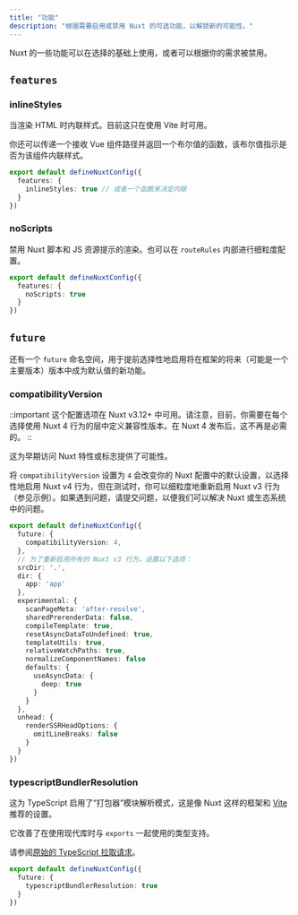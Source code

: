 ```yaml
---
title: "功能"
description: "根据需要启用或禁用 Nuxt 的可选功能，以解锁新的可能性。"
---
```


Nuxt 的一些功能可以在选择的基础上使用，或者可以根据你的需求被禁用。

## `features`

### inlineStyles

当渲染 HTML 时内联样式。目前这只在使用 Vite 时可用。

你还可以传递一个接收 Vue 组件路径并返回一个布尔值的函数，该布尔值指示是否为该组件内联样式。

```ts [nuxt.config.ts]
export default defineNuxtConfig({
  features: {
    inlineStyles: true // 或者一个函数来决定内联
  }
})
```

### noScripts

禁用 Nuxt 脚本和 JS 资源提示的渲染。也可以在 `routeRules` 内部进行细粒度配置。

```ts [nuxt.config.ts]
export default defineNuxtConfig({
  features: {
    noScripts: true
  }
})
```

## `future`

还有一个 `future` 命名空间，用于提前选择性地启用将在框架的将来（可能是一个主要版本）版本中成为默认值的新功能。

### compatibilityVersion

::important
这个配置选项在 Nuxt v3.12+ 中可用。请注意，目前，你需要在每个选择使用 Nuxt 4 行为的层中定义兼容性版本。在 Nuxt 4 发布后，这不再是必需的。
::

这为早期访问 Nuxt 特性或标志提供了可能性。

将 `compatibilityVersion` 设置为 `4` 会改变你的 Nuxt 配置中的默认设置，以选择性地启用 Nuxt v4 行为，但在测试时，你可以细粒度地重新启用 Nuxt v3 行为（参见示例）。如果遇到问题，请提交问题，以便我们可以解决 Nuxt 或生态系统中的问题。

```ts
export default defineNuxtConfig({
  future: {
    compatibilityVersion: 4,
  },
  // 为了重新启用所有的 Nuxt v3 行为，设置以下选项：
  srcDir: '.',
  dir: {
    app: 'app'
  },
  experimental: {
    scanPageMeta: 'after-resolve',
    sharedPrerenderData: false,
    compileTemplate: true,
    resetAsyncDataToUndefined: true,
    templateUtils: true,
    relativeWatchPaths: true,
    normalizeComponentNames: false
    defaults: {
      useAsyncData: {
        deep: true
      }
    }
  },
  unhead: {
    renderSSRHeadOptions: {
      omitLineBreaks: false
    }
  }
})
```

### typescriptBundlerResolution

这为 TypeScript 启用了“打包器”模块解析模式，这是像 Nuxt 这样的框架和 [Vite](https://vite.dev/guide/performance.html#reduce-resolve-operations) 推荐的设置。

它改善了在使用现代库时与 `exports` 一起使用的类型支持。

请参阅[原始的 TypeScript 拉取请求](https://github.com/microsoft/TypeScript/pull/51669)。

```ts [nuxt.config.ts]
export default defineNuxtConfig({
  future: {
    typescriptBundlerResolution: true
  }
})
```
